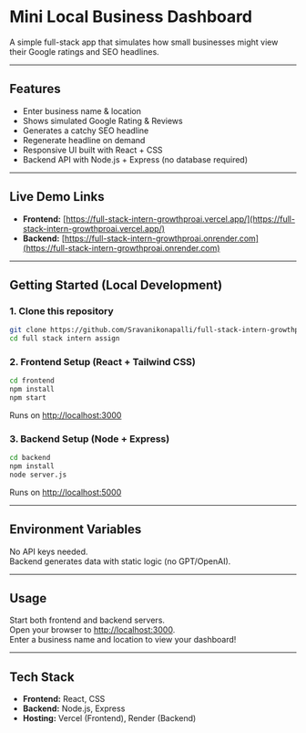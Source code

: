 # Mini Local Business Dashboard

A simple full-stack app that simulates how small businesses might view their Google ratings and SEO headlines.

---

## Features

- Enter business name & location
- Shows simulated Google Rating & Reviews
- Generates a catchy SEO headline
- Regenerate headline on demand
- Responsive UI built with React + CSS
- Backend API with Node.js + Express (no database required)

---

##  Live Demo Links

- **Frontend:** [https://full-stack-intern-growthproai.vercel.app/](https://full-stack-intern-growthproai.vercel.app/)
- **Backend:** [https://full-stack-intern-growthproai.onrender.com](https://full-stack-intern-growthproai.onrender.com)

---

##  Getting Started (Local Development)

### 1. Clone this repository

```bash
git clone https://github.com/Sravanikonapalli/full-stack-intern-growthproai.git
cd full stack intern assign
```

### 2. Frontend Setup (React + Tailwind CSS)

```bash
cd frontend
npm install
npm start
```
Runs on [http://localhost:3000](http://localhost:3000)

### 3. Backend Setup (Node + Express)

```bash
cd backend
npm install
node server.js
```
Runs on [http://localhost:5000](http://localhost:5000)

---

##  Environment Variables

No API keys needed.  
Backend generates data with static logic (no GPT/OpenAI).

---

##  Usage

Start both frontend and backend servers.  
Open your browser to [http://localhost:3000](http://localhost:3000).  
Enter a business name and location to view your dashboard!

---

##  Tech Stack

- **Frontend:** React, CSS
- **Backend:** Node.js, Express
- **Hosting:** Vercel (Frontend), Render (Backend)